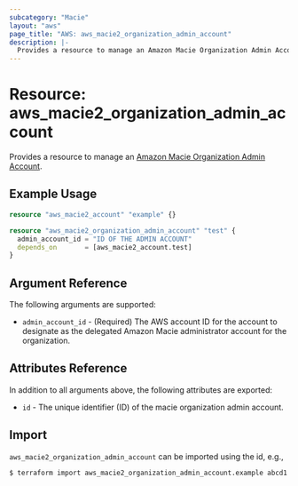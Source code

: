 ```yaml
---
subcategory: "Macie"
layout: "aws"
page_title: "AWS: aws_macie2_organization_admin_account"
description: |-
  Provides a resource to manage an Amazon Macie Organization Admin Account.
---
```


# Resource: aws_macie2_organization_admin_account

Provides a resource to manage an [Amazon Macie Organization Admin Account](https://docs.aws.amazon.com/macie/latest/APIReference/admin.html).

## Example Usage

```terraform
resource "aws_macie2_account" "example" {}

resource "aws_macie2_organization_admin_account" "test" {
  admin_account_id = "ID OF THE ADMIN ACCOUNT"
  depends_on       = [aws_macie2_account.test]
}
```

## Argument Reference

The following arguments are supported:

* `admin_account_id` - (Required) The AWS account ID for the account to designate as the delegated Amazon Macie administrator account for the organization.

## Attributes Reference

In addition to all arguments above, the following attributes are exported:

* `id` - The unique identifier (ID) of the macie organization admin account.

## Import

`aws_macie2_organization_admin_account` can be imported using the id, e.g.,

```
$ terraform import aws_macie2_organization_admin_account.example abcd1
```
